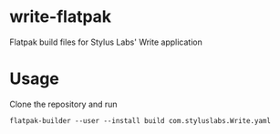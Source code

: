 # write-flatpak
Flatpak build files for Stylus Labs' Write application

# Usage
Clone the repository and run
```
flatpak-builder --user --install build com.styluslabs.Write.yaml
```
